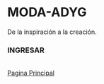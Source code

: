 # MODA-ADYG
De la inspiración  a la creación.
<html>
  <body>
    <H3> INGRESAR </H3>
      <br>
    <a href="Pagina principal.html" target="d">Pagina Principal</a>
      <br>
   </body>
</html>
